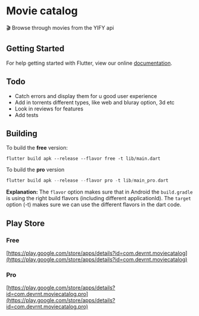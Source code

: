 # Movie catalog

🎬 Browse through movies from the YIFY api

## Getting Started

For help getting started with Flutter, view our online
[documentation](https://flutter.io/).

## Todo
* Catch errors and display them for u good user experience
* Add in torrents different types, like web and bluray option, 3d etc
* Look in reviews for features
* Add tests

## Building
To build the **free** version: 
```
flutter build apk --release --flavor free -t lib/main.dart
```

To build the **pro** version
```dart
flutter build apk --release --flavor pro -t lib/main_pro.dart
```

**Explanation:** The `flavor` option makes sure that in Android the `build.gradle` is using the right build flavors (including different applicationId).
The `target` option (-t) makes sure we can use the different flavors in the dart code.

## Play Store
### Free
[https://play.google.com/store/apps/details?id=com.devrnt.moviecatalog](https://play.google.com/store/apps/details?id=com.devrnt.moviecatalog)
### Pro
[https://play.google.com/store/apps/details?id=com.devrnt.moviecatalog.pro](https://play.google.com/store/apps/details?id=com.devrnt.moviecatalog.pro)
